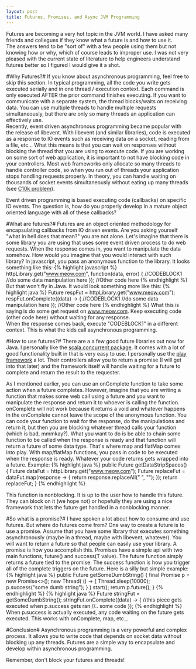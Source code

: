 ```yaml
---
layout: post
title: Futures, Promises, and Async JVM Programming
---
```


Futures are becoming a very hot topic in the JVM world.  I have asked many friends and collegues if they know what a future is and how to use it.  
The answers tend to be "sort of" with a few people using them but not knowing how or why, which of course leads to improper use.  I was not very
pleased with the current state of literature to help engineers understand futures better so I figured I would give it a shot.

#Why Futures?#
If you know about asynchronous programming, feel free to skip this section.
In typical programming, all the code you write gets executed serially and in one thread / execution context.  Each command is only executed AFTER the
prior command finishes executing. If you want to communicate with a separate system, the thread blocks/waits on receiving data.  You can use multiple 
threads to handle multiple requests simultaneously, but there are only so many threads an application can effectively use.  
Recently, event driven asynchronous programming became popular with the release of libevent.  With libevent (and similar libraries), code is 
executed as a response to IO events such as receiving data on a socket, reading from a file, etc...  What this means is that you can wait on responses
without blocking the thread that you are using to execute code.  If you are working on some sort of web application, it is important to not
have blocking code in your controllers.  Most web frameworks only allocate so many threads to handle controller code, so when you run out of threads 
your application stops handling requests properly.  In theory, you can handle waiting on thousands of socket events simultaneously without 
eating up many threads (see [C10k problem](http://www.kegel.com/c10k.html)).

Event driven programming is based executing code (callbacks) on specific IO events.  The question is, how do you properly develop in a mature 
object oriented language with all of these callbacks?

#What are futures?#
Futures are an object oriented methodology for encapsulating callbacks from IO driven events. Are you asking yourself "what in hell does that mean?" 
you are not alone.  Let's imagine that there is some library you are using that uses some event driven process to do web requests.  When the response
comes in, you want to manipulate the data somehow.  How would you imagine that you would interact with such library?  In javascript, you pass an 
anonymous function to the library.  It looks something like this:
{% highlight javascript %}
httpLibrary.get("www.meow.com", function(data, error) {
    //CODEBLOCK1
    //do some data manipulation here
});
//Other code here
{% endhighlight %}
But that won't fly in Java.  It would look something more like this:
{% highlight java %}
Future<Response> respFut = httpLibrary.get("www.meow.com");
respFut.onComplete((data) -> {
  //CODEBLOCK1
  //do some data manipulation here
});
//Other code here
{% endhighlight %}
What this is saying is do some get request on www.meow.com.  Keep executing code (other code here) without waiting for any response.  
When the response comes back, execute "CODEBLOCK1" in a different context.  This is what the kids call asynchronous programming.

#How to use futures?#
There are a a few good future libraries out now for Java.  I personally like the [scala.concurrent package](http://www.scala-lang.org/files/archive/nightly/docs/library/index.html#scala.concurrent.Future).  It comes with a lot of good functionality built in that is very easy to use.  I personally use the 
[play framework](https://www.playframework.com/) a lot.  Their controllers allow you to return a promise (I will get into that later) and the framework
itself will handle waiting for a future to complete and return the result to the requester.  

As I mentioned earlier, you can use an onComplete function to take some action when a future completes.  However, imagine that you are writing a function
that makes some web call using a future and you want to manipulate the response and return it to whoever is calling the function.  onComplete will not work because it
returns a void and whatever happens in the onComplete cannot leave the scope of the anonymous function.  You can code your function to wait for the
response, do the manipulations and return it, but then you are blocking whatever thread calls your function (which is bad, mmmkay?).  What you want to do is be able to
chain some function to be called when the response is ready and that function will return a future of some data type.  That's where map and flatMap
comes into play.  With map/flatMap functions, you pass in code to be executed when the response is ready.  Whatever your code returns gets wrapped into
a future.  Example:
{% highlight java %}
public Future<String> getDataStripSpaces() {
  Future<String> dataFut = httpLibrary.get("www.meow.com");
  Future<String> replaceFut = dataFut.map(response -> {
    return response.replaceAll(" ", "");
  });
  return replaceFut;
}
{% endhighlight %}

This function is nonblocking.  It is up to the user how to handle this future.  They can block on it (we hope not) or hopefully they are using a nice 
framework that lets the future get handled in a nonblocking manner.

#So what is a promise?#
I have spoken a lot about how to consume and use futures.  But where do futures come from?  One way to create a future is to use a promise.  Assume that
you have some library that executes something asynchronously (maybe in a thread, maybe with libevent, whatever).  You will want to return a future
so that people can easily use your library.  A promise is how you accomplish this.  Promises have a simple api with two main functions, future() 
and success(T value).  The future function simply returns a future tied to the promise.  The success function is how you trigger all of the complete
triggers on the future.  Here is a silly but simple example:
{% highlight java %}
public Future<String> getSomeDumbString() {
  final Promise<String> p = new Promise<>();
  new Thread(
      () -> {
        Thread.sleep(10000);
        p.success("some dumb string");
      }
    ).start();
  return p.future();
}
{% endhighlight %}
{% highlight java %}
Future<String> stringFut = getSomeDumbString();
stringFut.onComplete((data) -> {
  //this piece gets executed when p.success gets ran
  //.. some code
});
{% endhighlight %}
When p.success is actually executed, any code waiting on the future gets executed. This works with onComplete, map, etc.,. 

#Conclusion#
Asynchronous programming is a very powerful and complex process.  It allows you to write code that depends on socket data without 
blocking up any threads.  Futures are a simple way to encapsulate and develop within asynchronous programming.

Remember, don't block your futures and threads!
